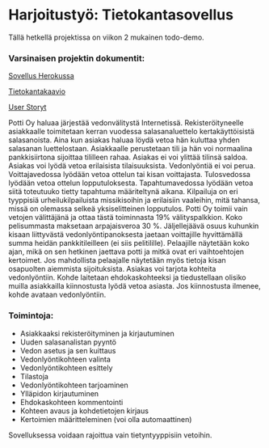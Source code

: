 # Harjoitustyö: Tietokantasovellus

Tällä hetkellä projektissa on viikon 2 mukainen todo-demo.

### Varsinaisen projektin dokumentit:

[Sovellus Herokussa](https://tsoha-vedonlyonti.herokuapp.com/)

[Tietokantakaavio](/documentation/tietokantakaavio.pdf)

[User Storyt](/documentation/userstories.md)

Potti Oy haluaa järjestää vedonvälitystä Internetissä. Rekisteröityneelle asiakkaalle toimitetaan kerran vuodessa salasanaluettelo kertakäyttöisistä salasanoista. Aina kun asiakas haluaa löydä vetoa hän kuluttaa yhden salasanan luettelostaan. Asiakkaalle perustetaan tili ja hän voi normaalina pankkisiirtona sijoittaa tililleen rahaa. Asiakas ei voi ylittää tilinsä saldoa. Asiakas voi lyödä vetoa erilaisista tilaisuuksista. Vedonlyöntiä ei voi perua. Voittajavedossa lyödään vetoa ottelun tai kisan voittajasta. Tulosvedossa lyödään vetoa ottelun lopputuloksesta. Tapahtumavedossa lyödään vetoa siitä toteutuuko tietty tapahtuma määriteltynä aikana. Kilpailuja on eri tyyppisiä urheilukilpailuista missikisoihin ja erilaisiin vaaleihin, mitä tahansa, missä on olemassa selkeä yksiselitteinen lopputulos. Potti Oy toimii vain vetojen välittäjänä ja ottaa tästä toiminnasta 19% välityspalkkion. Koko pelisummasta maksetaan arpajaisveroa 30 %. Jäljellejäävä osuus kuhunkin kisaan liittyvästä vedonlyöntipanoksesta jaetaan voittajille hyvittämällä summa heidän pankkitileilleen (ei siis pelitilille). Pelaajille näytetään koko ajan, mikä on sen hetkinen jaettava potti ja mitkä ovat eri vaihtoehtojen kertoimet. Jos mahdollista pelaajalle näytetään myös tietoja kisan osapuolten aiemmista sijoituksista. Asiakas voi tarjota kohteita vedonlyöntiin. Kohde laitetaan ehdokaskohteeksi ja tiedustellaan olisiko muilla asiakkailla kiinnostusta lyödä vetoa asiasta. Jos kiinnostusta ilmenee, kohde avataan vedonlyöntiin.

### Toimintoja:

- Asiakkaaksi rekisteröityminen ja kirjautuminen
- Uuden salasanalistan pyyntö
- Vedon asetus ja sen kuittaus
- Vedonlyöntikohteen valinta
- Vedonlyöntikohteen esittely
- Tilastoja
- Vedonlyöntikohteen tarjoaminen
- Ylläpidon kirjautuminen
- Ehdokaskohteen kommentointi
- Kohteen avaus ja kohdetietojen kirjaus
- Kertoimien määritteleminen (voi olla automaattinen)

Sovelluksessa voidaan rajoittua vain tietyntyyppisiin vetoihin.
